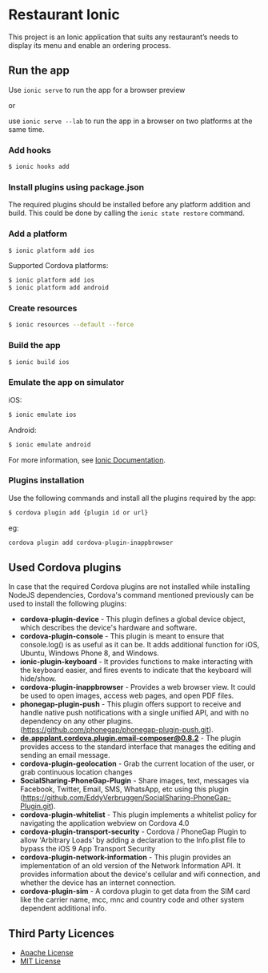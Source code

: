# Restaurant Ionic
This project is an Ionic application that suits any restaurant’s needs to display its menu and enable an ordering process.

## Run the app
Use `ionic serve` to run the app for a browser preview

or

use `ionic serve --lab` to run the app in a browser on two platforms at the same time.

### Add hooks
```bash
$ ionic hooks add
```

### Install plugins using package.json
The required plugins should be installed before any platform addition and build. This could be done by calling the `ionic state restore` command.

### Add a platform

```bash
$ ionic platform add ios
```

Supported Cordova platforms:

```bash
$ ionic platform add ios
$ ionic platform add android
```

### Create resources

```bash
$ ionic resources --default --force
```

### Build the app

```bash
$ ionic build ios
```

### Εmulate the app on simulator
iOS:

```bash
$ ionic emulate ios
```

Android:

```bash
$ ionic emulate android
```

For more information, see [Ionic Documentation](http://ionicframework.com/docs/).

### Plugins installation

Use the following commands and install all the plugins required by the app:
```bash
$ cordova plugin add {plugin id or url}
```

eg:

```bash
cordova plugin add cordova-plugin-inappbrowser
```

## Used Cordova plugins
In case that the required Cordova plugins are not installed while installing NodeJS dependencies, Cordova's command mentioned previously can be used to install the following plugins:

* **cordova-plugin-device** - This plugin defines a global device object, which describes the device's hardware and software.
* **cordova-plugin-console** - This plugin is meant to ensure that console.log() is as useful as it can be. It adds additional function for iOS, Ubuntu, Windows Phone 8, and Windows.
* **ionic-plugin-keyboard** - It provides functions to make interacting with the keyboard easier, and fires events to indicate that the keyboard will hide/show.
* **cordova-plugin-inappbrowser** - Provides a web browser view. It could be used to open images, access web pages, and open PDF files.
* **phonegap-plugin-push** - This plugin offers support to receive and handle native push notifications with a single unified API, and with no dependency on any other plugins. (https://github.com/phonegap/phonegap-plugin-push.git).
* **de.appplant.cordova.plugin.email-composer@0.8.2** - The plugin provides access to the standard interface that manages the editing and sending an email message.
* **cordova-plugin-geolocation** - Grab the current location of the user, or grab continuous location changes
* **SocialSharing-PhoneGap-Plugin** - Share images, text, messages via Facebook, Twitter, Email, SMS, WhatsApp, etc using this plugin (https://github.com/EddyVerbruggen/SocialSharing-PhoneGap-Plugin.git).
* **cordova-plugin-whitelist** - This plugin implements a whitelist policy for navigating the application webview on Cordova 4.0
* **cordova-plugin-transport-security** - Cordova / PhoneGap Plugin to allow 'Arbitrary Loads' by adding a declaration to the Info.plist file to bypass the iOS 9 App Transport Security
* **cordova-plugin-network-information** - This plugin provides an implementation of an old version of the Network Information API. It provides information about the device's cellular and wifi connection, and whether the device has an internet connection.
* **cordova-plugin-sim** - A cordova plugin to get data from the SIM card like the carrier name, mcc, mnc and country code and other system dependent additional info.

## Third Party Licences
* [Apache License](http://www.apache.org/licenses/)
* [MIT License](https://opensource.org/licenses/MIT)
